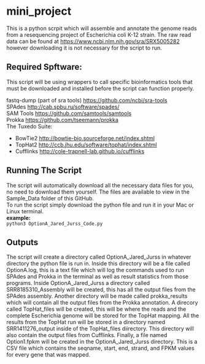 # mini_project
This is a python scrpit which will assemble and annotate the genome reads from a resequencing project of Escherichia coli K-12 strain. The raw read data can be found at https://www.ncbi.nlm.nih.gov/sra/SRX5005282 however downloading it is not necessary for the script to run.

## Required Spftware:
This script will be using wrappers to call specific bioinformatics tools that must be downloaded and installed before the script can function properly.

fastq-dump (part of sra tools) https://github.com/ncbi/sra-tools  
SPAdes http://cab.spbu.ru/software/spades/  
SAM Tools https://github.com/samtools/samtools  
Prokka https://github.com/tseemann/prokka  
The Tuxedo Suite:  
* BowTie2 http://bowtie-bio.sourceforge.net/index.shtml  
* TopHat2 http://ccb.jhu.edu/software/tophat/index.shtml  
* Cufflinks http://cole-trapnell-lab.github.io/cufflinks  

## Running The Script
The script will automatically download all the necessary data files for you, no need to download them yourself.  The files are available to view in the Sample_Data folder of this GitHub.  
To run the script simply download the python file and run it in your Mac or Linux terminal.    
**example:**  
`python3 OptionA_Jared_Jurss_Code.py`

## Outputs
The script will create a directory called OptionA_Jared_Jurss in whatever directory the python file is run in.  Inside this directory will be a file called OptionA.log, this is a text file which will log the commands used to run SPAdes and Prokka in the terminal as well as result statistics from those programs.  Inside OptionA_Jared_Jurss a directory called SRR8185310_Assembly will be created, this has all the output files from the SPAdes assembly.  Another directory will be made called prokka_results which will contain all the output files from the Prokka annotation.  A direcory called TopHat_files will be created, this will be where the reads and the complete Escherichia genome will be stored for the TopHat mapping.  All the results from the TopHat run will be stored in a directory named SRR1411276_output inside of the TopHat_files diirectory.  This directory will also contain the output files from Cufflinks.  Finally, a file named Option1.fpkm will be created in the OptionA_Jared_Jurss directory.  This is a CSV file which contains the seqname, start, end, strand, and FPKM values for every gene that was mapped.
